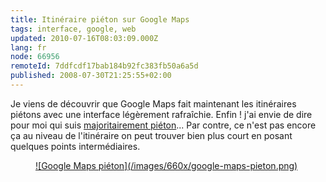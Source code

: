 ```yaml
---
title: Itinéraire piéton sur Google Maps
tags: interface, google, web
updated: 2010-07-16T08:03:09.000Z
lang: fr
node: 66956
remoteId: 7ddfcdf17bab184b92fc383fb50a6a5d
published: 2008-07-30T21:25:55+02:00
---
```


Je viens de découvrir que Google Maps fait maintenant les itinéraires piétons avec une interface légèrement rafraîchie. Enfin ! j'ai envie de dire pour moi qui suis [majoritairement piéton](/post/modulauto-l-autopartage-a-montpellier)... Par contre, ce n'est pas encore ça au niveau de l'itinéraire on peut trouver bien plus court en posant quelques points intermédiaires.

<figure class="object-center"><a href="/images/google-maps-pieton.png">![Google Maps piéton](/images/660x/google-maps-pieton.png)
</a></figure>

